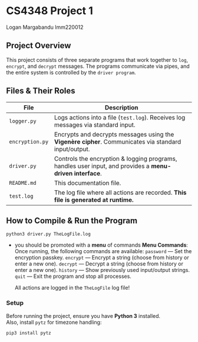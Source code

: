 # CS4348 Project 1
Logan Margabandu
lmm220012


## Project Overview
This project consists of three separate programs that work together to `log`, `encrypt`, and `decrypt` messages. The programs communicate via pipes, and the entire system is controlled by the `driver program`.


## Files & Their Roles
| File           | Description |
|---------------|------------|
| `logger.py`   | Logs actions into a file (`test.log`). Receives log messages via standard input. |
| `encryption.py` | Encrypts and decrypts messages using the **Vigenère cipher**. Communicates via standard input/output. |
| `driver.py`   | Controls the encryption & logging programs, handles user input, and provides a **menu-driven interface**. |
| `README.md`   | This documentation file. |
| `test.log`    | The log file where all actions are recorded. **This file is generated at runtime.** |


## How to Compile & Run the Program
`python3 driver.py TheLogFile.log`
- you should be promoted with a **menu** of commands
**Menu Commands**:
Once running, the following commands are available:
`password` — Set the encryption passkey.
`encrypt` — Encrypt a string (choose from history or enter a new one).
`decrypt` — Decrypt a string (choose from history or enter a new one).
`history` — Show previously used input/output strings.
`quit` — Exit the program and stop all processes.

  All actions are logged in the `TheLogFile` log file!


### **Setup**
Before running the project, ensure you have **Python 3** installed.  
Also, install `pytz` for timezone handling:
```bash
pip3 install pytz
